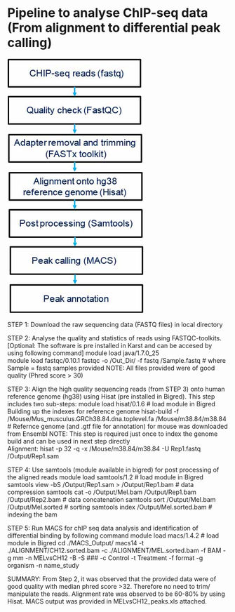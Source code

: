 # Pipeline to analyse ChIP-seq data (From alignment to differential peak calling)
![](./CHIP_Pipeline.jpg)

STEP 1: Download the raw sequencing data (FASTQ files) in local directory

STEP 2: Analyse the quality and statistics of reads using FASTQC-toolkits. 
	[Optional: The software is pre installed in Karst and can be accesed by using following command]
		module load java/1.7.0_25   
		module load fastqc/0.10.1
	fastqc -o /Out_Dir/ -f fastq /Sample.fastq 	# where Sample = fastq samples provided
NOTE: All files provided were of good quality (Phred score > 30)

STEP 3: Align the high quality sequencing reads (from STEP 3) onto human reference genome (hg38) using Hisat (pre installed in Bigred).
	This step includes two sub-steps:
		module load hisat/0.1.6							# load module in Bigred
	Building up the indexes for reference genome
		hisat-build -f /Mouse/Mus_musculus.GRCh38.84.dna.toplevel.fa /Mouse/m38.84/m38.84    # Refernce genome (and .gtf file for annotation) for mouse was downloaded from Ensembl
		NOTE: This step is required just once to index the genome build and can be used in next step directly	
	Alignment:
		hisat -p 32 -q -x /Mouse/m38.84/m38.84 -U Rep1.fastq /Output/Rep1.sam

STEP 4: Use samtools (module available in bigred) for post processing of the aligned reads
		module load samtools/1.2 							# load module in Bigred
	samtools view -bS /Output/Rep1.sam > /Output/Rep1.bam				# data compression
	samtools cat -o /Output/Mel.bam /Output/Rep1.bam /Output/Rep2.bam		# data concatenation 
	samtools sort /Output/Mel.bam /Output/Mel.sorted	 				# sorting
	samtools index /Output/Mel.sorted.bam						# indexing the bam

STEP 5: Run MACS for chIP seq data analysis and identification of differential binding by following command
		module load macs/1.4.2							# load module in Bigred
	cd ./MACS_Output/
	macs14 -t ./ALIGNMENT/CH12.sorted.bam -c ./ALIGNMENT/MEL.sorted.bam -f BAM -g mm -n MELvsCH12 -B -S  ### -c Control -t Treatment -f format -g organism -n name_study
		
SUMMARY:
From Step 2, it was observed that the provided data were of good quality with median phred score >32. Therefore no need to trim/ manipulate the reads.
Alignment rate was observed to be 60-80% by using Hisat.
MACS output was provided in MELvsCH12_peaks.xls attached.
